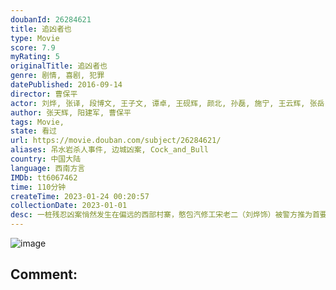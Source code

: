 ```yaml
---
doubanId: 26284621
title: 追凶者也
type: Movie
score: 7.9
myRating: 5
originalTitle: 追凶者也
genre: 剧情, 喜剧, 犯罪
datePublished: 2016-09-14
director: 曹保平
actor: 刘烨, 张译, 段博文, 王子文, 谭卓, 王砚辉, 颜北, 孙磊, 施宁, 王云辉, 张岳, 岱江, 董明, 邰勇峰, 李诗译, 杨晶, 甫枭虎, 马东延, 程佳光, 吴暇, 傅小源, 付立加, 岳冰, 林子琛, 贺之怡, 王欣花, 李昌元, 杨佐玖, 李胜荣, 闫晓林
author: 张天辉, 阳建军, 曹保平
tags: Movie, 
state: 看过
url: https://movie.douban.com/subject/26284621/
aliases: 吊水岩杀人事件, 边城凶案, Cock_and_Bull
country: 中国大陆
language: 西南方言
IMDb: tt6067462
time: 110分钟
createTime: 2023-01-24 00:20:57
collectionDate: 2023-01-01
desc: 一桩残忍凶案悄然发生在偏远的西部村寨，憨包汽修工宋老二（刘烨饰）被警方推为首要疑凶。这让本来萍水相逢的三人：憨包汽修工宋老二、落魄古惑仔王友全（段博文饰）、夜总会领班董小凤（张译饰）命运彼此牵连...
---
```


![image](p2375882763.jpg)

Comment: 
---

